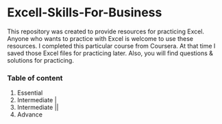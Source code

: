 # Excell-Skills-For-Business
This repository was created to provide resources for practicing Excel. 
Anyone who wants to practice with Excel is welcome to use these resources. I completed this particular course from Coursera. At that time I saved those Excel files for practicing later. 
Also, you will find questions & solutions for practicing. 

### Table of content 
1. Essential
2. Intermediate |
3. Intermediate ||
4. Advance
